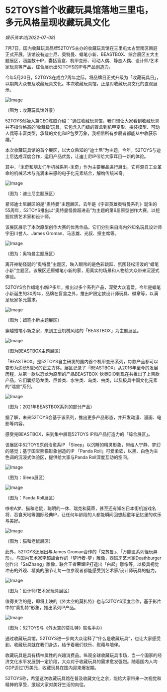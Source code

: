 # 52TOYS首个收藏玩具馆落地三里屯，多元风格呈现收藏玩具文化

*娱乐资本论|2022-07-08|*

7月7日，国内收藏玩具品牌52TOYS主办的收藏玩具馆在三里屯太古里南区南庭正式开展。该馆设有迪士尼、奥特曼、蜡笔小新、BEASTBOX、综合展区五大主题展区，涵盖数十IP，囊括盲盒、机甲变形、可动人偶、静态人偶、设计师/艺术家玩具等产品，综合展示出52TOYS的IP与产品创造力。

今年5月20日，52TOYS在成立7周年之际，将品牌日正式升级为「收藏玩具日」，以期向大众普及收藏玩具文化。本次收藏玩具馆，正是对收藏玩具文化的直观展示。

![Image](http://static.ylzbl.com/uploads/ueditor/php/upload/image/20220709/1657351549415349.png)

（图为：收藏玩具馆外景）

52TOYS创始人兼CEO陈威介绍：“通过收藏玩具馆，我们想让大家看到收藏玩具并不指价格高的‘收藏级’玩具，它包含入门级的盲盒到机甲变形、拼装模型、可动人偶等丰富类型，承载的文化和IP包罗万象，我相信所有参展者都能从中收获乐趣。”

本次收藏玩具馆的首个展区，以大众熟知的“迪士尼”为主题。今年，52TOYS与迪士尼达成深度合作，运用产品优势，让迪士尼IP带给大家耳目一新的体验。

其中，「米奇和朋友们半机械系列-米奇」作为主要展品进行展出，它将源自工业革命的机械艺术与充满未来感的电子化元素结合，解构传统米奇。

![Image](http://static.ylzbl.com/uploads/ueditor/php/upload/image/20220709/1657351562681857.png)

（图为：迪士尼主题展区）

紧邻迪士尼展区的是“奥特曼”主题展区。去年是《宇宙英雄奥特曼系列》诞生的55周年，52TOYS推出以“奥特曼怪兽超进击”为主题的第6届原型创作大赛，以挖掘优质艺术家和设计师。

该展区展示了本次原型创作大赛的优秀作品，它们分别来自海内外知名玩具设计师宇田川誉人、James Groman、马志雄、光叔、擦主席等。

![Image](http://static.ylzbl.com/uploads/ueditor/php/upload/image/20220709/1657351573547828.png)

（图为：奥特曼主题展区）

离开神秘怪诞的“奥特曼”主题区，映入眼帘的是色彩跳跃、氛围轻松活泼的“蜡笔小新”主题区。该展区还原蜡笔小新的家，用真实的场景和人物给大众带来沉浸式体验。

52TOYS合作蜡笔小新IP多年，推出过多个系列产品，深受大众喜爱。今年是蜡笔小新诞生的30周年，品牌在盲盒之外，推出IP限定款设计师玩具、徽章等，以满足玩家多元需求。

![Image](http://static.ylzbl.com/uploads/ueditor/php/upload/image/20220709/1657351586461196.png)

（图为：蜡笔小新主题展区）

穿越蜡笔小新之家，来到工业机械风格的「BEASTBOX」为主题展区。

![Image](http://static.ylzbl.com/uploads/ueditor/php/upload/image/20220709/1657351595968009.png)

（图为BEASTBOX主题展区）

「BEASTBOX」是52TOYS自主研发的国内首个机甲变形系列，每款产品都可以变形为边长5厘米的正立方体。展区记录了「BEASTBOX」从2016年至今的发展历程，从第一款以恐龙为原型的产品BEASTBOX-狄奥DIO到现在共推出了上百款产品，它们囊括恐龙类、巨兽类、水生类、鸟类、虫类，以及极具中国文化元素的“瑞兽”系列。

![Image](http://static.ylzbl.com/uploads/ueditor/php/upload/image/20220709/1657351606486704.png)

（图为：2021年BEASTBOX系列的部分产品）

据了解，未来52TOYS会基于该系列，推出更多产品形态，并开发动漫、漫画、电影等内容。

感受完BEASTBOX，来到集中展现52TOYS IP和产品打造力的「综合展区」。

该展区中52TOYS原创治愈系IP 「Sleep」以沉睡的精灵形象，带给人宁静、梦幻的感觉；基于国宝熊猫形象创造的IP 「Panda Roll」可爱柔软，以黑、白色为主色调的沉浸式体验区，提供给大家与Panda Roll深度互动的空间。

![Image](http://static.ylzbl.com/uploads/ueditor/php/upload/image/20220709/1657351618378486.png)

（图为：Sleep展区）

![Image](http://static.ylzbl.com/uploads/ueditor/php/upload/image/20220709/1657351628678476.png)

（图为：Panda Roll展区）

哆啦A梦、猫和老鼠，聪明的一休、瑞克和莫蒂，甚至还有知名日本街机游戏名将、吞食天地等国际经典IP，让任何年龄段的人都能瞬间回想起童年记忆里的欢乐与美好。

![Image](http://static.ylzbl.com/uploads/ueditor/php/upload/image/20220709/1657351637593376.png)

（图为：猫和老鼠展区）

此外，52TOYS还展出与James Groman合作的「克苏鲁」、「万能匣系列怪玩异形」，与国内艺术家李超雄合作的「梦行者-梦」雕像，西班牙艺术家Deathburger创作出「SaiZhang」雕像，联合王者荣耀IP打造出「白起」雕像等，以极具视觉冲击的外观、精美的细节让每一位参观者都能感受到艺术家/设计师玩具的魅力。

![Image](http://static.ylzbl.com/uploads/ueditor/php/upload/image/20220709/1657351664838545.png)

（图为：设计师/艺术家玩具展区）

值得关注的是，即将上映的《外太空的莫扎特》也与52TOYS深度合作，基于影片中的“莫扎特”形象，推出系列IP产品。

![Image](http://static.ylzbl.com/uploads/ueditor/php/upload/image/20220709/1657351677173651.png)

（图为：52TOYS与《外太空的莫扎特》联名手办）

通过收藏玩具馆，52TOYS进一步向大众诠释了“什么是收藏玩具”，也让大家感受到，收藏玩具就在我们身边，给予着我们快乐、慰藉与陪伴。

收藏玩具是具有精神属性的兴趣消费品。纵观全球收藏玩具市场，当一个国家的经济文化水平发展到一定阶段，大众对于收藏玩具的需求愈发强烈。随着国内人均GDP迈过1万美元，收藏玩具在国内迎来爆发期。

52TOYS称，希望这次收藏玩具馆在普及收藏文化之余，能给大家带来一次视觉和精神的享受，激起大家对美好生活的向往。

